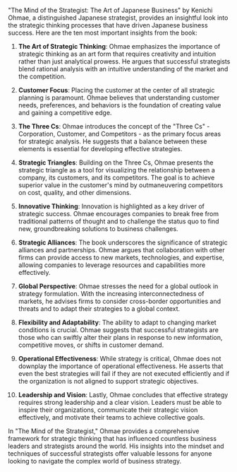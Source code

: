 "The Mind of the Strategist: The Art of Japanese Business" by Kenichi Ohmae, a distinguished Japanese strategist, provides an insightful look into the strategic thinking processes that have driven Japanese business success. Here are the ten most important insights from the book:

1. **The Art of Strategic Thinking**: Ohmae emphasizes the importance of strategic thinking as an art form that requires creativity and intuition rather than just analytical prowess. He argues that successful strategists blend rational analysis with an intuitive understanding of the market and the competition.

2. **Customer Focus**: Placing the customer at the center of all strategic planning is paramount. Ohmae believes that understanding customer needs, preferences, and behaviors is the foundation of creating value and gaining a competitive edge.

3. **The Three Cs**: Ohmae introduces the concept of the "Three Cs" - Corporation, Customer, and Competitors - as the primary focus areas for strategic analysis. He suggests that a balance between these elements is essential for developing effective strategies.

4. **Strategic Triangles**: Building on the Three Cs, Ohmae presents the strategic triangle as a tool for visualizing the relationship between a company, its customers, and its competitors. The goal is to achieve superior value in the customer's mind by outmaneuvering competitors on cost, quality, and other dimensions.

5. **Innovative Thinking**: Innovation is highlighted as a key driver of strategic success. Ohmae encourages companies to break free from traditional patterns of thought and to challenge the status quo to find new, groundbreaking solutions to business challenges.

6. **Strategic Alliances**: The book underscores the significance of strategic alliances and partnerships. Ohmae argues that collaboration with other firms can provide access to new markets, technologies, and expertise, allowing companies to leverage resources and capabilities more effectively.

7. **Global Perspective**: Ohmae stresses the need for a global outlook in strategy formulation. With the increasing interconnectedness of markets, he advises firms to consider cross-border opportunities and threats and to adapt their strategies to a global context.

8. **Flexibility and Adaptability**: The ability to adapt to changing market conditions is crucial. Ohmae suggests that successful strategists are those who can swiftly alter their plans in response to new information, competitive moves, or shifts in customer demand.

9. **Operational Effectiveness**: While strategy is critical, Ohmae does not downplay the importance of operational effectiveness. He asserts that even the best strategies will fail if they are not executed efficiently and if the organization is not aligned to support strategic objectives.

10. **Leadership and Vision**: Lastly, Ohmae concludes that effective strategy requires strong leadership and a clear vision. Leaders must be able to inspire their organizations, communicate their strategic vision effectively, and motivate their teams to achieve collective goals.

In "The Mind of the Strategist," Ohmae provides a comprehensive framework for strategic thinking that has influenced countless business leaders and strategists around the world. His insights into the mindset and techniques of successful strategists offer valuable lessons for anyone looking to navigate the complex world of business strategy.